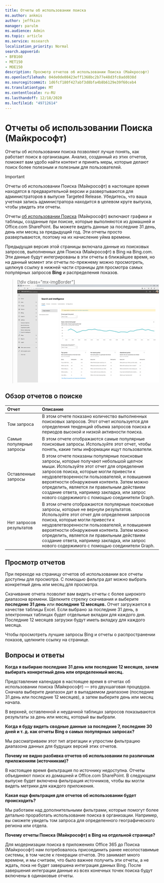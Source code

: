 ```yaml
---
title: Отчеты об использовании поиска
ms.author: ankmis
author: jeffkizn
manager: parulm
ms.audience: Admin
ms.topic: article
ms.service: mssearch
localization_priority: Normal
search.appverid:
- BFB160
- MET150
- MOE150
description: Просмотр отчетов об использовании Поиска (Майкрософт)
ms.openlocfilehash: 04de0de08423eff1368bc2b77e48d3fc8add038d
ms.sourcegitcommit: 1d6fcf180f427abf3d8bfa4b8b6129e39f60ceb4
ms.translationtype: MT
ms.contentlocale: ru-RU
ms.lasthandoff: 12/18/2020
ms.locfileid: "49712614"
---
```

# <a name="microsoft-search-usage-reports"></a>Отчеты об использовании Поиска (Майкрософт)

Отчеты об использовании поиска позволяют лучше понять, как работает поиск в организации. Анализ, созданный из этих отчетов, поможет вам удобо найти контент и принять меры, которые делают поиск более полезным и полезным для пользователей. [](https://docs.microsoft.com/microsoftsearch/make-content-easy-to-find)

> [!IMPORTANT]
> Отчеты об использовании Поиска (Майкрософт) в настоящее время находятся в предварительной версии и развертываются для администраторов в выпуске Targeted Release. Убедитесь, что ваша учетная запись администратора находится в целевом круге выпуска, чтобы увидеть эти отчеты.

Отчеты [об использовании Поиска](https://admin.microsoft.com/Adminportal/Home?#/MicrosoftSearch/insights) (Майкрософт) включают графики и таблицы, созданные при поиске, которые выполняются из домашней и Office.com SharePoint. Вы можете видеть данные за последние 31 день, день или месяц за предыдущий год. Эти отчеты просто развертываются, поэтому на их начисление уйма времени.

Предыдущая версия этой страницы включала данные из поисковых запросов, выполненных для Поиска (Майкрософт) в Bing на Bing.com. Эти данные будут интегрированы в эти отчеты в ближайшее время, но на данный момент эти отчеты по-прежнему можно просмотреть, щелкнув ссылку в нижней части страницы для просмотра самых популярных запросов **Bing** и распределения показов.

> [!div class="mx-imgBorder"]
> ![Панель мониторинга отчетов об использовании поиска](media/usage-reports/usage_reports_v2.png)


## <a name="overview-of-search-reports"></a>Обзор отчетов о поиске

| Отчет | Описание |
|:-----|:-----|
|Том запроса|В этом отчете показано количество выполненных поисковых запросов. Этот отчет используется для определения тенденций объема запросов поиска и периодов высокой и низкой активности поиска.|
|Самые популярные запросы|В этом отчете отображаются самые популярные поисковые запросы. Используйте этот отчет, чтобы понять, какие типы информации ищут пользователи.|
|Оставленные запросы|В этом отчете показаны популярные поисковые запросы, которые получают небольшой щелчок мыши. Используйте этот отчет для определения запросов поиска, которые могли привести к неудовлетворенности пользователей, и повышения вероятности обнаружения контента. Затем можно определить, является ли правильным действием создание ответа, например закладка, или запрос нового содержимого с помощью соединители Graph.|
|Нет запросов результатов|В этом отчете отображаются популярные поисковые запросы, которые не вернули результатов. Используйте этот отчет для определения запросов поиска, которые могли привести к неудовлетворенности пользователей, и повышения вероятности обнаружения контента. Затем можно определить, является ли правильным действием создание ответа, например закладка, или запрос нового содержимого с помощью соединители Graph.|

## <a name="viewing-reports"></a>Просмотр отчетов

При переходе на страницу отчетов об использовании все отчеты доступны для просмотра. С помощью фильтра дат можно выбрать конкретный день или месяц для просмотра.

Скачивание отчета позволит вам видеть отчеты с более широкого диапазона времени. Щелкните стрелку скачивания и выберите **последние 31 день** или **последние 12 месяцев.** Отчет загружается в качестве таблицы Excel. Если выбрано за последние 31 день, в электронных таблицах будет отдельные вкладки для каждого дня. Последние 12 месяцев загрузки будут иметь вкладку для каждого месяца.

Чтобы просмотреть лучшие запросы Bing и отчеты о распространении показов, щелкните ссылку на странице.

## <a name="frequently-asked-questions"></a>Вопросы и ответы

**Когда я выбираю последние 31 день или последние 12 месяцев, зачем выбирать конкретный день или определенный месяц.**

Представление календаря в настоящее время в отчетах об использовании поиска (Майкрософт) — это двухшаговая процедура. Сначала выберите диапазон дат в выпадаемом диапазоне (последние 31 день или последние 12 месяцев), а затем выберите день или месяц начала.

В верхней, оставленной и неудачной таблицах запросов показываются результаты за день или месяц, который вы выбрали.

**Когда я буду видеть сводные данные за последние 7, последние 30 дней и т. д. как отчеты Bing о самых популярных запросах?**

Мы рассматриваем этот тип агрегации и упростим фильтрацию диапазона данных для будущих версий этих отчетов.

**Почему не видно разбивка отчетов об использовании по различным приложениям (источникам)?**

В настоящее время фильтрация по источнику недоступна. Отчеты объединяют поиск из домашней и Office.com SharePoint. В следующем выпуске будет включена фильтрация источников, чтобы вы могли видеть метрики для каждого приложения.

**Какая еще фильтрация для отчетов об использовании будет происходить?**

Мы работаем над дополнительными фильтрами, которые помогут более детально проработать использование поиска в организации. Например, вы сможете увидеть том запроса для определенного географического региона или отдела.

**Почему отчеты Поиска (Майкрософт) в Bing на отдельной странице?**

Для модернизации поиска в приложениях Office 365 до Поиска (Майкрософт) нам потребовалось присоединить ранее несопоставимые системы, в том числе к генерации отчетов. Это занимает много времени, и мы считаем, что было важнее получить эти отчеты, а не ждать, пока не будет завершена интеграция данных Bing. После завершения интеграции данные из всех конечных точек поиска будут включены в одинаковые отчеты.

